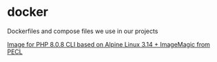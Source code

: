 # docker
Dockerfiles and compose files we use in our projects

[Image for PHP 8.0.8 CLI based on Alpine Linux 3.14 + ImageMagic from PECL](https://hub.docker.com/layers/brotherhoodofcoders/php/8.0.8-cli-alpine3.14-imagick/images/sha256-802d852849f159a1f5e486d60ada73a77ed72b6af38a9ad10cfbf06cea128754)
